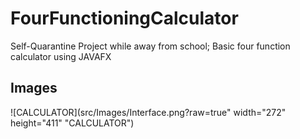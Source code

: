 # FourFunctioningCalculator

Self-Quarantine Project while away from school;
Basic four function calculator using JAVAFX

## Images



![CALCULATOR](src/Images/Interface.png?raw=true" width="272" height="411" "CALCULATOR")


